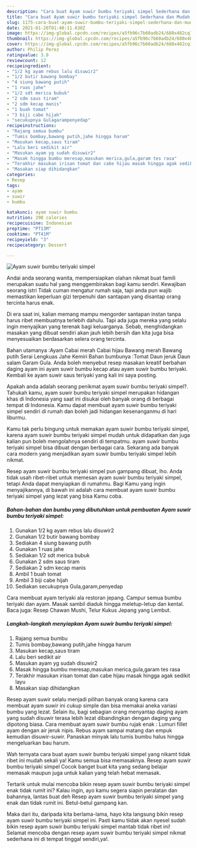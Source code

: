 ```yaml
---
description: "Cara buat Ayam suwir bumbu teriyaki simpel Sederhana dan Mudah Dibuat"
title: "Cara buat Ayam suwir bumbu teriyaki simpel Sederhana dan Mudah Dibuat"
slug: 1175-cara-buat-ayam-suwir-bumbu-teriyaki-simpel-sederhana-dan-mudah-dibuat
date: 2021-01-26T01:40:11.638Z
image: https://img-global.cpcdn.com/recipes/a5fb96c7b60adb24/680x482cq70/ayam-suwir-bumbu-teriyaki-simpel-foto-resep-utama.jpg
thumbnail: https://img-global.cpcdn.com/recipes/a5fb96c7b60adb24/680x482cq70/ayam-suwir-bumbu-teriyaki-simpel-foto-resep-utama.jpg
cover: https://img-global.cpcdn.com/recipes/a5fb96c7b60adb24/680x482cq70/ayam-suwir-bumbu-teriyaki-simpel-foto-resep-utama.jpg
author: Philip Perez
ratingvalue: 3.8
reviewcount: 12
recipeingredient:
- "1/2 kg ayam rebus lalu disuwir2"
- "1/2 butir bawang bombay"
- "4 siung bawang putih"
- "1 ruas jahe"
- "1/2 sdt merica bubuk"
- "2 sdm saus tiram"
- "2 sdm kecap manis"
- "1 buah tomat"
- "3 biji cabe hijah"
- "secukupnya Gulagarampenyedap"
recipeinstructions:
- "Rajang semua bumbu"
- "Tumis bombay,bawang putih,jahe hingga harum"
- "Masukan kecap,saus tiram"
- "Lalu beri sedikit air"
- "Masukan ayam yg sudah disuwir2"
- "Masak hingga bumbu meresap,masukan merica,gula,garam tes rasa"
- "Terakhir masukan irisan tomat dan cabe hijau masak hingga agak sedikit layu"
- "Masakan siap dihidangkan"
categories:
- Resep
tags:
- ayam
- suwir
- bumbu

katakunci: ayam suwir bumbu 
nutrition: 298 calories
recipecuisine: Indonesian
preptime: "PT13M"
cooktime: "PT41M"
recipeyield: "3"
recipecategory: Dessert

---
```



![Ayam suwir bumbu teriyaki simpel](https://img-global.cpcdn.com/recipes/a5fb96c7b60adb24/680x482cq70/ayam-suwir-bumbu-teriyaki-simpel-foto-resep-utama.jpg)

Andai anda seorang wanita, mempersiapkan olahan nikmat buat famili merupakan suatu hal yang menggembirakan bagi kamu sendiri. Kewajiban seorang istri Tidak cuman mengatur rumah saja, tapi anda pun wajib memastikan keperluan gizi terpenuhi dan santapan yang disantap orang tercinta harus enak.

Di era  saat ini, kalian memang mampu mengorder santapan instan tanpa harus ribet membuatnya terlebih dahulu. Tapi ada juga mereka yang selalu ingin menyajikan yang terenak bagi keluarganya. Sebab, menghidangkan masakan yang dibuat sendiri akan jauh lebih bersih dan kita juga bisa menyesuaikan berdasarkan selera orang tercinta. 

Bahan utamanya :Ayam Cabai merah Cabai hijau Bawang merah Bawang putih Serai Lengkuas Jahe Kemiri Bahan bumbunya :Tomat Daun jeruk Daun salam Garam Gula. Anda boleh menyebut resep masakan kreatif berbahan daging ayam ini ayam suwir bumbu kecap atau ayam suwir bumbu teriyaki. Kembali ke ayam suwir saus teriyaki yang kali ini saya posting.

Apakah anda adalah seorang penikmat ayam suwir bumbu teriyaki simpel?. Tahukah kamu, ayam suwir bumbu teriyaki simpel merupakan hidangan khas di Indonesia yang saat ini disukai oleh banyak orang di berbagai tempat di Indonesia. Kamu dapat membuat ayam suwir bumbu teriyaki simpel sendiri di rumah dan boleh jadi hidangan kesenanganmu di hari liburmu.

Kamu tak perlu bingung untuk memakan ayam suwir bumbu teriyaki simpel, karena ayam suwir bumbu teriyaki simpel mudah untuk didapatkan dan juga kalian pun boleh mengolahnya sendiri di tempatmu. ayam suwir bumbu teriyaki simpel bisa dibuat dengan berbagai cara. Sekarang ada banyak cara modern yang menjadikan ayam suwir bumbu teriyaki simpel lebih nikmat.

Resep ayam suwir bumbu teriyaki simpel pun gampang dibuat, lho. Anda tidak usah ribet-ribet untuk memesan ayam suwir bumbu teriyaki simpel, tetapi Anda dapat menyiapkan di rumahmu. Bagi Kamu yang ingin menyajikannya, di bawah ini adalah cara membuat ayam suwir bumbu teriyaki simpel yang lezat yang bisa Kamu coba.

<!--inarticleads1-->

##### Bahan-bahan dan bumbu yang dibutuhkan untuk pembuatan Ayam suwir bumbu teriyaki simpel:

1. Gunakan 1/2 kg ayam rebus lalu disuwir2
1. Gunakan 1/2 butir bawang bombay
1. Sediakan 4 siung bawang putih
1. Gunakan 1 ruas jahe
1. Sediakan 1/2 sdt merica bubuk
1. Gunakan 2 sdm saus tiram
1. Sediakan 2 sdm kecap manis
1. Ambil 1 buah tomat
1. Ambil 3 biji cabe hijah
1. Sediakan secukupnya Gula,garam,penyedap


Cara membuat ayam teriyaki ala restoran jepang. Campur semua bumbu teriyaki dan ayam. Masak sambil diaduk hingga meletup-letup dan kental. Baca juga: Resep Chawan Mushi, Telur Kukus Jepang yang Lembut. 

<!--inarticleads2-->

##### Langkah-langkah menyiapkan Ayam suwir bumbu teriyaki simpel:

1. Rajang semua bumbu
1. Tumis bombay,bawang putih,jahe hingga harum
1. Masukan kecap,saus tiram
1. Lalu beri sedikit air
1. Masukan ayam yg sudah disuwir2
1. Masak hingga bumbu meresap,masukan merica,gula,garam tes rasa
1. Terakhir masukan irisan tomat dan cabe hijau masak hingga agak sedikit layu
1. Masakan siap dihidangkan


Resep ayam suwir selalu menjadi pilihan banyak orang karena cara membuat ayam suwir ini cukup simple dan bisa memakai aneka variasi bumbu yang lezat. Selain itu, bagi sebagian orang menyantap daging ayam yang sudah disuwir terasa lebih lezat dibandingkan dengan daging yang dipotong biasa. Cara membuat ayam suwir bumbu rujak enak : Lumuri fillet ayam dengan air jeruk nipis. Rebus ayam sampai matang dan empuk kemudian disuwir-suwir. Panaskan minyak lalu tumis bumbu halus hingga mengeluarkan bau harum. 

Wah ternyata cara buat ayam suwir bumbu teriyaki simpel yang nikamt tidak ribet ini mudah sekali ya! Kamu semua bisa memasaknya. Resep ayam suwir bumbu teriyaki simpel Cocok banget buat kita yang sedang belajar memasak maupun juga untuk kalian yang telah hebat memasak.

Tertarik untuk mulai mencoba bikin resep ayam suwir bumbu teriyaki simpel enak tidak rumit ini? Kalau ingin, ayo kamu segera siapin peralatan dan bahannya, lantas buat deh Resep ayam suwir bumbu teriyaki simpel yang enak dan tidak rumit ini. Betul-betul gampang kan. 

Maka dari itu, daripada kita berlama-lama, hayo kita langsung bikin resep ayam suwir bumbu teriyaki simpel ini. Pasti kamu tiidak akan nyesel sudah bikin resep ayam suwir bumbu teriyaki simpel mantab tidak ribet ini! Selamat mencoba dengan resep ayam suwir bumbu teriyaki simpel nikmat sederhana ini di tempat tinggal sendiri,ya!.

